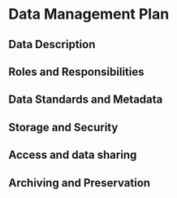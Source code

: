 # Data Management Plan

## Data Description
## Roles and Responsibilities
## Data Standards and Metadata
## Storage and Security
## Access and data sharing
## Archiving and Preservation

